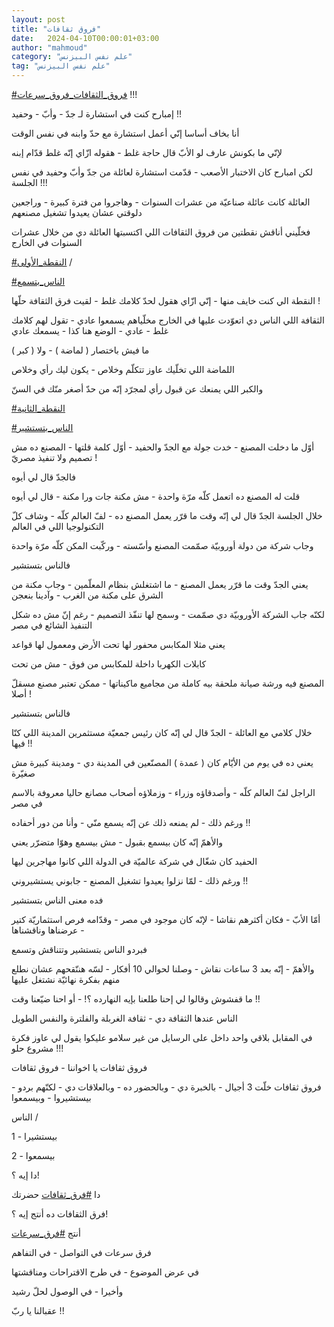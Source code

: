 ```yaml
---
layout: post
title: "فروق ثقافات"
date:   2024-04-10T00:00:01+03:00
author: "mahmoud"
category: "علم نفس البيزنس"
tag: "علم نفس البيزنس"
---
```



[<u>\#فروق\_الثقافات\_فروق\_سرعات</u>](https://www.facebook.com/hashtag/%D9%81%D8%B1%D9%88%D9%82_%D8%A7%D9%84%D8%AB%D9%82%D8%A7%D9%81%D8%A7%D8%AA_%D9%81%D8%B1%D9%88%D9%82_%D8%B3%D8%B1%D8%B9%D8%A7%D8%AA?__eep__=6&__cft__%5b0%5d=AZU3f7FCFS15gAe9Krs3bLfMjgoWCWwSJKLwV9HIDeUR4Nav9a4B3RUfArlptoC-8aKia8VsEr7qpK5Ky0emJjbBIY2FfYGH-9P2oK3Xs3hYpC8JWnV9Tr02Jn-XO5vuySR7akPSWo138H_hDgpg7RMwVpmBKnz-1l1nZQnLOUIGJVwy3Y_xSibeTuiyHh4fOso&__tn__=*NK-R)
!!!




إمبارح كنت في استشارة لـ جدّ - وأبّ - وحفيد !!




أنا بخاف أساسا إنّي أعمل استشارة مع حدّ وابنه في نفس
الوقت

لإنّي ما بكونش عارف لو الأبّ قال حاجة غلط - هقوله ازّاي إنّه
غلط قدّام إبنه

لكن امبارح كان الاختبار الأصعب - قدّمت استشارة لعائلة من
جدّ وأبّ وحفيد في نفس الجلسة !!!




العائلة كانت عائلة صناعيّة من عشرات السنوات - وهاجروا من
فترة كبيرة - وراجعين دلوقتي عشان يعيدوا تشغيل مصنعهم




فخلّيني أناقش نقطتين من فروق الثقافات اللي اكتسبتها
العائلة دي من خلال عشرات السنوات في الخارج




[<u>\#النقطة\_الأولى</u>](https://www.facebook.com/hashtag/%D8%A7%D9%84%D9%86%D9%82%D8%B7%D8%A9_%D8%A7%D9%84%D8%A3%D9%88%D9%84%D9%89?__eep__=6&__cft__%5b0%5d=AZU3f7FCFS15gAe9Krs3bLfMjgoWCWwSJKLwV9HIDeUR4Nav9a4B3RUfArlptoC-8aKia8VsEr7qpK5Ky0emJjbBIY2FfYGH-9P2oK3Xs3hYpC8JWnV9Tr02Jn-XO5vuySR7akPSWo138H_hDgpg7RMwVpmBKnz-1l1nZQnLOUIGJVwy3Y_xSibeTuiyHh4fOso&__tn__=*NK-R)
/




[<u>\#الناس\_بتسمع</u>](https://www.facebook.com/hashtag/%D8%A7%D9%84%D9%86%D8%A7%D8%B3_%D8%A8%D8%AA%D8%B3%D9%85%D8%B9?__eep__=6&__cft__%5b0%5d=AZU3f7FCFS15gAe9Krs3bLfMjgoWCWwSJKLwV9HIDeUR4Nav9a4B3RUfArlptoC-8aKia8VsEr7qpK5Ky0emJjbBIY2FfYGH-9P2oK3Xs3hYpC8JWnV9Tr02Jn-XO5vuySR7akPSWo138H_hDgpg7RMwVpmBKnz-1l1nZQnLOUIGJVwy3Y_xSibeTuiyHh4fOso&__tn__=*NK-R)




النقطة الي كنت خايف منها - إنّي ازّاي هقول لحدّ كلامك غلط -
لقيت فرق الثقافة حلّها !




الثقافة اللي الناس دي اتعوّدت عليها في الخارج مخلّياهم
يسمعوا عادي - تقول لهم كلامك غلط - عادي - الوضع هنا كذا - يسمعك
عادي

ما فيش باختصار ( لماضة ) - ولا ( كبر )




اللماضة اللي تخلّيك عاوز تتكلّم وخلاص - يكون ليك رأي
وخلاص




والكبر اللي يمنعك عن قبول رأي لمجرّد إنّه من حدّ أصغر منّك
في السنّ




[<u>\#النقطة\_الثانية</u>](https://www.facebook.com/hashtag/%D8%A7%D9%84%D9%86%D9%82%D8%B7%D8%A9_%D8%A7%D9%84%D8%AB%D8%A7%D9%86%D9%8A%D8%A9?__eep__=6&__cft__%5b0%5d=AZU3f7FCFS15gAe9Krs3bLfMjgoWCWwSJKLwV9HIDeUR4Nav9a4B3RUfArlptoC-8aKia8VsEr7qpK5Ky0emJjbBIY2FfYGH-9P2oK3Xs3hYpC8JWnV9Tr02Jn-XO5vuySR7akPSWo138H_hDgpg7RMwVpmBKnz-1l1nZQnLOUIGJVwy3Y_xSibeTuiyHh4fOso&__tn__=*NK-R)




[<u>\#الناس\_بتستشير</u>](https://www.facebook.com/hashtag/%D8%A7%D9%84%D9%86%D8%A7%D8%B3_%D8%A8%D8%AA%D8%B3%D8%AA%D8%B4%D9%8A%D8%B1?__eep__=6&__cft__%5b0%5d=AZU3f7FCFS15gAe9Krs3bLfMjgoWCWwSJKLwV9HIDeUR4Nav9a4B3RUfArlptoC-8aKia8VsEr7qpK5Ky0emJjbBIY2FfYGH-9P2oK3Xs3hYpC8JWnV9Tr02Jn-XO5vuySR7akPSWo138H_hDgpg7RMwVpmBKnz-1l1nZQnLOUIGJVwy3Y_xSibeTuiyHh4fOso&__tn__=*NK-R)




أوّل ما دخلت المصنع - خدت جولة مع الجدّ والحفيد - أوّل كلمة
قلتها - المصنع ده مش تصميم ولا تنفيذ مصريّ !

فالجدّ قال لي أيوه




قلت له المصنع ده اتعمل كلّه مرّة واحدة - مش مكنة جات ورا
مكنة - قال لي أيوه




خلال الجلسة الجدّ قال لي إنّه وقت ما قرّر يعمل المصنع ده -
لفّ العالم كلّه - وشاف كلّ التكنولوجيا اللي في العالم

وجاب شركة من دولة أوروبيّة صمّمت المصنع وأسّسته - وركّبت
المكن كلّه مرّة واحدة




فالناس بتستشير




يعني الجدّ وقت ما قرّر يعمل المصنع - ما اشتغلش بنظام
المعلّمين - وجاب مكنة من الشرق على مكنة من الغرب - وآدينا بنعجن

لكنّه جاب الشركة الأوروبيّة دي صمّمت - وسمح لها تنفّذ
التصميم - رغم إنّ مش ده شكل التنفيذ الشائع في مصر




يعني مثلا المكابس محفور لها تحت الأرض ومعمول لها
قواعد

كابلات الكهربا داخلة للمكابس من فوق - مش من تحت

المصنع فيه ورشة صيانة ملحقة بيه كاملة من مجاميع
ماكيناتها - ممكن تعتبر مصنع مسقلّ أصلا !




فالناس بتستشير




خلال كلامي مع العائلة - الجدّ قال لي إنّه كان رئيس جمعيّة
مستثمرين المدينة اللي كنّا فيها !!

يعني ده في يوم من الأيّام كان ( عمدة ) المصنّعين في
المدينة دي - ومدينة كبيرة مش صغيّرة




الراجل لفّ العالم كلّه - وأصدقاؤه وزراء - وزملاؤه أصحاب
مصانع حاليا معروفة بالاسم في مصر

ورغم ذلك - لم يمنعه ذلك عن إنّه يسمع منّي - وأنا من دور
أحفاده !!

والأهمّ إنّه كان بيسمع بقبول - مش بيسمع وهوّا متضرّر
يعني




الحفيد كان شغّال في شركة عالميّة في الدولة اللي كانوا
مهاجرين ليها

ورغم ذلك - لمّا نزلوا يعيدوا تشغيل المصنع - جابوني
يستشيروني !!




فده معنى الناس بتستشير




أمّا الأبّ - فكان أكثرهم نقاشا - لإنّه كان موجود في مصر -
وقدّامه فرص استثماريّة كتير - عرضناها وناقشناها




فبردو الناس بتستشير وتتناقش وتسمع




والأهمّ - إنّه بعد 3 ساعات نقاش - وصلنا لحوالي 10 أفكار -
لسّه هننّقحهم عشان نطلع منهم بفكرة نهائيّة نشتغل عليها

ما قفشوش وقالوا لي إحنا طلعنا بإيه النهارده ؟! - أو احنا
ضيّعنا وقت !!

الناس عندها الثقافة دي - ثقافة الغربلة والفلترة والنفس
الطويل




في المقابل بلاقي واحد داخل على الرسايل من غير سلامو
عليكوا يقول لي عاوز فكرة مشروع حلو !!!

فروق ثقافات يا اخواننا - فروق ثقافات




فروق ثقافات خلّت 3 أجيال - بالخبرة دي - وبالحضور ده -
وبالعلاقات دي - لكنّهم بردو - بيستشيروا - وبيسمعوا




الناس /

1 - بيستشيرا

2 - بيسمعوا




دا إيه ؟!

دا
[<u>\#فرق\_ثقافات</u>](https://www.facebook.com/hashtag/%D9%81%D8%B1%D9%82_%D8%AB%D9%82%D8%A7%D9%81%D8%A7%D8%AA?__eep__=6&__cft__%5b0%5d=AZU3f7FCFS15gAe9Krs3bLfMjgoWCWwSJKLwV9HIDeUR4Nav9a4B3RUfArlptoC-8aKia8VsEr7qpK5Ky0emJjbBIY2FfYGH-9P2oK3Xs3hYpC8JWnV9Tr02Jn-XO5vuySR7akPSWo138H_hDgpg7RMwVpmBKnz-1l1nZQnLOUIGJVwy3Y_xSibeTuiyHh4fOso&__tn__=*NK-R)
حضرتك

فرق الثقافات ده أنتج إيه ؟!

أنتج
[<u>\#فرق\_سرعات</u>](https://www.facebook.com/hashtag/%D9%81%D8%B1%D9%82_%D8%B3%D8%B1%D8%B9%D8%A7%D8%AA?__eep__=6&__cft__%5b0%5d=AZU3f7FCFS15gAe9Krs3bLfMjgoWCWwSJKLwV9HIDeUR4Nav9a4B3RUfArlptoC-8aKia8VsEr7qpK5Ky0emJjbBIY2FfYGH-9P2oK3Xs3hYpC8JWnV9Tr02Jn-XO5vuySR7akPSWo138H_hDgpg7RMwVpmBKnz-1l1nZQnLOUIGJVwy3Y_xSibeTuiyHh4fOso&__tn__=*NK-R)




فرق سرعات في التواصل - في التفاهم

في عرض الموضوع - في طرح الاقتراحات ومناقشتها

وأخيرا - في الوصول لحلّ رشيد




عقبالنا يا ربّ !!
